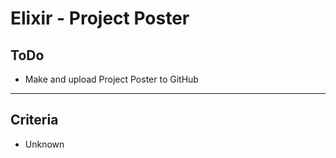 # Elixir - Project Poster

## ToDo

- Make and upload Project Poster to GitHub

----------

## Criteria

- Unknown
